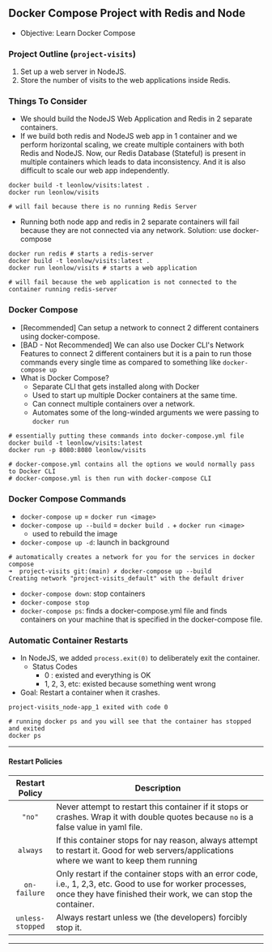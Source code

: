 ## Docker Compose Project with Redis and Node

- Objective: Learn Docker Compose

### Project Outline (`project-visits`)

1. Set up a web server in NodeJS.
2. Store the number of visits to the web applications inside Redis.

### Things To Consider

- We should build the NodeJS Web Application and Redis in 2 separate containers.
- If we build both redis and NodeJS web app in 1 container and we perform horizontal scaling, we create multiple containers with both Redis and NodeJS. Now, our Redis Database (Stateful) is present in multiple containers which leads to data inconsistency. And it is also difficult to scale our web app independently.

```
docker build -t leonlow/visits:latest .
docker run leonlow/visits

# will fail because there is no running Redis Server
```

- Running both node app and redis in 2 separate containers will fail because they are not connected via any network. Solution: use docker-compose

```
docker run redis # starts a redis-server
docker build -t leonlow/visits:latest .
docker run leonlow/visits # starts a web application

# will fail because the web application is not connected to the container running redis-server
```

### Docker Compose

- [Recommended] Can setup a network to connect 2 different containers using docker-compose.
- [BAD - Not Recommended] We can also use Docker CLI's Network Features to connect 2 different containers but it is a pain to run those commands every single time as compared to something like `docker-compose up`
- What is Docker Compose?
  - Separate CLI that gets installed along with Docker
  - Used to start up multiple Docker containers at the same time.
  - Can connect multiple containers over a network.
  - Automates some of the long-winded arguments we were passing to `docker run`

```
# essentially putting these commands into docker-compose.yml file
docker build -t leonlow/visits:latest
docker run -p 8080:8080 leonlow/visits

# docker-compose.yml contains all the options we would normally pass to Docker CLI
# docker-compose.yml is then run with docker-compose CLI
```

### Docker Compose Commands

- `docker-compose up` = `docker run <image>`
- `docker-compose up --build` = `docker build .` + `docker run <image>`
  - used to rebuild the image
- `docker-compose up -d`: launch in background

```
# automatically creates a network for you for the services in docker compose
➜  project-visits git:(main) ✗ docker-compose up --build
Creating network "project-visits_default" with the default driver
```

- `docker-compose down`: stop containers
- `docker-compose stop`
- `docker-compose ps`: finds a docker-compose.yml file and finds containers on your machine that is specified in the docker-compose file.

### Automatic Container Restarts

- In NodeJS, we added `process.exit(0)` to deliberately exit the container.
  - Status Codes
    - 0 : existed and everything is OK
    - 1, 2, 3, etc: existed because something went wrong
- Goal: Restart a container when it crashes.

```
project-visits_node-app_1 exited with code 0

# running docker ps and you will see that the container has stopped and exited
docker ps
```

---

#### Restart Policies

| Restart Policy | Description |
| :------------: | ----------- |
|`"no"`|Never attempt to restart this container if it stops or crashes. Wrap it with double quotes because `no` is a false value in yaml file.|
|`always`|If this container stops for nay reason, always attempt to restart it. Good for web servers/applications where we want to keep them running|
|`on-failure`|Only restart if the container stops with an error code, i.e., 1, 2,3, etc. Good to use for worker processes, once they have finished their work, we can stop the container.|
|`unless-stopped`| Always restart unless we (the developers) forcibly stop it.|

---

